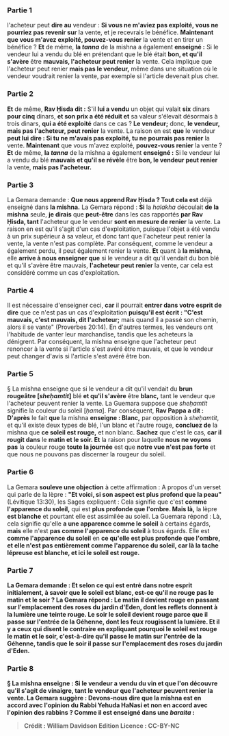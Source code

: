 
### Partie 1
l'acheteur peut <b>dire au</b> vendeur : <b>Si vous ne m'aviez pas exploité, vous ne pourriez pas revenir sur</b> la vente, et je recevrais le bénéfice. <b>Maintenant que vous m'avez exploité, pouvez-vous renier</b> la vente et en tirer un bénéfice ? <b>Et</b> de même, <b>la <i>tanna</i></b> de la mishna a également <b>enseigné :</b> Si le vendeur lui a vendu du blé en prétendant que le blé était <b>bon, et qu'il s'avère</b> être <b>mauvais, l'acheteur peut renier</b> la vente. Cela implique que l'acheteur peut renier <b>mais pas le vendeur,</b> même dans une situation où le vendeur voudrait renier la vente, par exemple si l'article devenait plus cher.

### Partie 2
<b>Et</b> de même, <b>Rav Ḥisda dit :</b> S'il <b>lui a vendu</b> un objet qui valait <b>six</b> dinars <b>pour cinq</b> dinars, <b>et son prix a été réduit et</b> sa valeur s'élevait désormais à trois</b> dinars, <b>qui a été exploité</b> dans ce cas ? <b>Le vendeur;</b> donc, <b>le vendeur, mais pas l'acheteur, peut renier</b> la vente. La raison en est <b>que</b> le vendeur <b>peut lui dire : Si tu ne m'avais pas exploité, tu ne pourrais pas renier</b> la vente. <b>Maintenant</b> que vous m'avez exploité, <b>pouvez-vous renier</b> la vente ? <b>Et</b> de même, <b>la <i>tanna</i></b> de la mishna a également <b>enseigné :</b> Si le vendeur lui a vendu du blé <b>mauvais</b> <b>et qu'il se révèle</b> être <b>bon, le vendeur peut renier</b> la vente, <b>mais pas l'acheteur.</b>

### Partie 3
La Gemara demande : <b>Que nous apprend Rav Ḥisda ? Tout cela est</b> déjà enseigné dans <b>la mishna.</b> La Gemara répond : <b>Si</b> la <i>halakha</i> découlait <b>de la mishna</b> seule, <b>je dirais</b> que <b>peut-être</b> dans les cas rapportés <b>par Rav Ḥisda, tant</b> l'acheteur que le vendeur <b>sont en mesure de renier</b> la vente. La raison en est qu'il s'agit d'un cas d'exploitation, puisque l'objet a été vendu à un prix supérieur à sa valeur, et donc tant que l'acheteur peut renier la vente, la vente n'est pas complète. Par conséquent, comme le vendeur a également perdu, il peut également renier la vente. <b>Et</b> quant à <b>la mishna,</b> elle <b>arrive à nous enseigner que</b> si le vendeur a dit qu'il vendait du bon blé et qu'il s'avère être mauvais, <b>l'acheteur peut renier</b> la vente, car cela est considéré comme un cas d'exploitation.

### Partie 4
Il est nécessaire d'enseigner ceci, <b>car</b> il pourrait <b>entrer dans votre esprit de dire</b> que ce n'est pas un cas d'exploitation <b>puisqu'il est écrit : "C'est mauvais, c'est mauvais, dit l'acheteur;</b> mais quand il a passé son chemin, alors il se vante" (Proverbes 20:14). En d'autres termes, les vendeurs ont l'habitude de vanter leur marchandise, tandis que les acheteurs la dénigrent. Par conséquent, la mishna enseigne que l'acheteur peut renoncer à la vente si l'article s'est avéré être mauvais, et que le vendeur peut changer d'avis si l'article s'est avéré être bon.

### Partie 5
§ La mishna enseigne que si le vendeur a dit qu'il vendait du <b>brun rougeâtre [<i>sheḥamtit</i>]</b> blé <b>et qu'il s'avère</b> être <b>blanc,</b> tant le vendeur que l'acheteur peuvent renier la vente. La Guemara suppose que <i>sheḥamtit</i> signifie la couleur du soleil [<i>ḥama</i>]. Par conséquent, <b>Rav Pappa a dit : D'après</b> le fait <b>que</b> la mishna <b>enseigne : Blanc,</b> par opposition à <i>sheḥamtit</i>, et qu'il existe deux types de blé, l'un blanc et l'autre rouge, <b>concluez de</b> la mishna que <b>ce soleil est rouge,</b> et non blanc. <b>Sachez</b> que c'est le cas, <b>car il rougit dans</b> le <b>matin et le soir. Et</b> la raison pour laquelle <b>nous ne voyons pas</b> la couleur rouge <b>toute la journée</b> est que <b>notre vue n'est pas forte</b> et que nous ne pouvons pas discerner la rougeur du soleil.

### Partie 6
La Gemara <b>souleve une objection</b> à cette affirmation : A propos d'un verset qui parle de la lèpre : <b>"Et voici, si son aspect est plus profond que la peau"</b> (Lévitique 13:30), les Sages expliquent : Cela signifie que c'est <b>comme l'apparence du soleil,</b> qui est <b>plus profonde que l'ombre. Mais là,</b> la lèpre <b>est blanche</b> et pourtant elle est assimilée au soleil. La Guemara répond : Là, cela signifie qu'elle <b>a une apparence comme le soleil</b> à certains égards, <b>mais</b> elle n'est <b>pas comme l'apparence du soleil</b> à tous égards. Elle est <b>comme l'apparence du soleil</b> en <b>ce qu'elle est <b>plus profonde que l'ombre, et</b> elle n'est <b>pas</b> entièrement <b>comme l'apparence du soleil, car là</b> la tache lépreuse est <b>blanche, et ici</b> le soleil est <b>rouge.</b>

### Partie 7
La Gemara demande : <b>Et selon ce qui est entré dans notre esprit initialement,</b> à savoir que le soleil est blanc, est-ce qu'il ne <b>rouge pas le</b> <b>matin et le soir ?</b> La Gemara répond : <b>Le matin</b> il devient rouge <b>en passant sur l'emplacement</b> des <b>roses du jardin d'Eden,</b> dont les reflets donnent à la lumière une teinte rouge. <b>Le soir</b> le soleil devient rouge <b>parce que</b> il <b>passe sur l'entrée de la Géhenne,</b> dont les feux rougissent la lumière. <b>Et il y a</b> ceux <b>qui disent le contraire</b> en expliquant pourquoi le soleil est rouge le matin et le soir, c'est-à-dire qu'il passe le matin sur l'entrée de la Géhenne, tandis que le soir il passe sur l'emplacement des roses du jardin d'Eden.

### Partie 8
§ La mishna enseigne : Si le vendeur a vendu du <b>vin et que l'on découvre</b> qu'il s'agit de <b>vinaigre, tant</b> le vendeur que l'acheteur <b>peuvent renier</b> la vente. La Gemara suggère : <b>Devons-nous dire</b> que <b>la mishna est</b> en accord avec l'opinion du <b>Rabbi</b> Yehuda HaNasi <b>et non</b> en accord avec l'opinion des <b>rabbins ? Comme il est enseigné</b> dans une <i>baraita</i> :

>Crédit : William Davidson Edition
>Licence : CC-BY-NC
